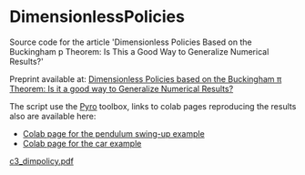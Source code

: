 # DimensionlessPolicies
Source code for the article 'Dimensionless Policies Based on the Buckingham p Theorem: Is This a Good Way to Generalize Numerical Results?'

Preprint available at:
<a href="https://arxiv.org/abs/2307.15852"> Dimensionless Policies based on the Buckingham π Theorem: Is it a good way to Generalize Numerical Results?</a>

The script use the <a href="https://github.com/SherbyRobotics/pyro">Pyro</a> toolbox, links to colab pages reproducing the results also are available here:

<ul>
  <li><a href="https://colab.research.google.com/drive/1kf3apyHlf5t7XzJ3uVM8mgDsneVK_63r?usp=sharing">Colab page for the pendulum swing-up example</a></li>
  <li><a href="https://colab.research.google.com/drive/1-CSiLKiNLqq9JC3EFLqjR1fRdICI7e7M?usp=share_link">Colab page for the car example</a></li>
</ul>

[c3_dimpolicy.pdf](https://github.com/alx87grd/DimensionlessPolicies/files/14420494/c3_dimpolicy.pdf)
